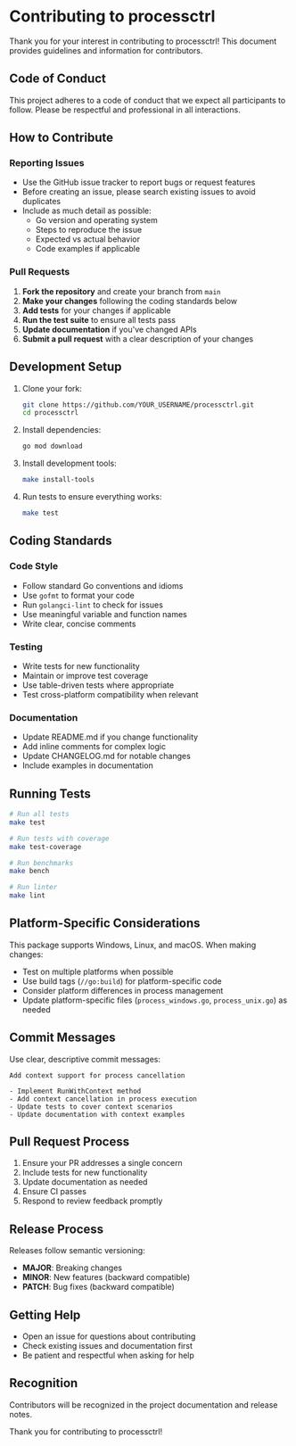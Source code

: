 # Contributing to processctrl

Thank you for your interest in contributing to processctrl! This document provides guidelines and information for contributors.

## Code of Conduct

This project adheres to a code of conduct that we expect all participants to follow. Please be respectful and professional in all interactions.

## How to Contribute

### Reporting Issues

- Use the GitHub issue tracker to report bugs or request features
- Before creating an issue, please search existing issues to avoid duplicates
- Include as much detail as possible:
  - Go version and operating system
  - Steps to reproduce the issue
  - Expected vs actual behavior
  - Code examples if applicable

### Pull Requests

1. **Fork the repository** and create your branch from `main`
2. **Make your changes** following the coding standards below
3. **Add tests** for your changes if applicable
4. **Run the test suite** to ensure all tests pass
5. **Update documentation** if you've changed APIs
6. **Submit a pull request** with a clear description of your changes

## Development Setup

1. Clone your fork:

   ```bash
   git clone https://github.com/YOUR_USERNAME/processctrl.git
   cd processctrl
   ```

2. Install dependencies:

   ```bash
   go mod download
   ```

3. Install development tools:

   ```bash
   make install-tools
   ```

4. Run tests to ensure everything works:
   ```bash
   make test
   ```

## Coding Standards

### Code Style

- Follow standard Go conventions and idioms
- Use `gofmt` to format your code
- Run `golangci-lint` to check for issues
- Use meaningful variable and function names
- Write clear, concise comments

### Testing

- Write tests for new functionality
- Maintain or improve test coverage
- Use table-driven tests where appropriate
- Test cross-platform compatibility when relevant

### Documentation

- Update README.md if you change functionality
- Add inline comments for complex logic
- Update CHANGELOG.md for notable changes
- Include examples in documentation

## Running Tests

```bash
# Run all tests
make test

# Run tests with coverage
make test-coverage

# Run benchmarks
make bench

# Run linter
make lint
```

## Platform-Specific Considerations

This package supports Windows, Linux, and macOS. When making changes:

- Test on multiple platforms when possible
- Use build tags (`//go:build`) for platform-specific code
- Consider platform differences in process management
- Update platform-specific files (`process_windows.go`, `process_unix.go`) as needed

## Commit Messages

Use clear, descriptive commit messages:

```
Add context support for process cancellation

- Implement RunWithContext method
- Add context cancellation in process execution
- Update tests to cover context scenarios
- Update documentation with context examples
```

## Pull Request Process

1. Ensure your PR addresses a single concern
2. Include tests for new functionality
3. Update documentation as needed
4. Ensure CI passes
5. Respond to review feedback promptly

## Release Process

Releases follow semantic versioning:

- **MAJOR**: Breaking changes
- **MINOR**: New features (backward compatible)
- **PATCH**: Bug fixes (backward compatible)

## Getting Help

- Open an issue for questions about contributing
- Check existing issues and documentation first
- Be patient and respectful when asking for help

## Recognition

Contributors will be recognized in the project documentation and release notes.

Thank you for contributing to processctrl!
